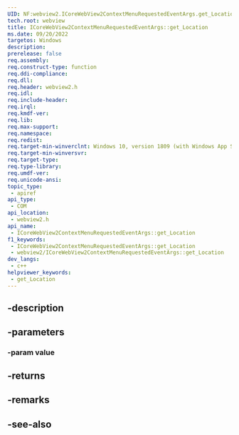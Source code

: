 ```yaml
---
UID: NF:webview2.ICoreWebView2ContextMenuRequestedEventArgs.get_Location
tech.root: webview
title: ICoreWebView2ContextMenuRequestedEventArgs::get_Location
ms.date: 09/20/2022
targetos: Windows
description: 
prerelease: false
req.assembly: 
req.construct-type: function
req.ddi-compliance: 
req.dll: 
req.header: webview2.h
req.idl: 
req.include-header: 
req.irql: 
req.kmdf-ver: 
req.lib: 
req.max-support: 
req.namespace: 
req.redist: 
req.target-min-winverclnt: Windows 10, version 1809 (with Windows App SDK 1.1 or later)
req.target-min-winversvr: 
req.target-type: 
req.type-library: 
req.umdf-ver: 
req.unicode-ansi: 
topic_type:
 - apiref
api_type:
 - COM
api_location:
 - webview2.h
api_name:
 - ICoreWebView2ContextMenuRequestedEventArgs::get_Location
f1_keywords:
 - ICoreWebView2ContextMenuRequestedEventArgs::get_Location
 - webview2/ICoreWebView2ContextMenuRequestedEventArgs::get_Location
dev_langs:
 - c++
helpviewer_keywords:
 - get_Location
---
```


## -description

## -parameters

### -param value

## -returns

## -remarks

## -see-also

